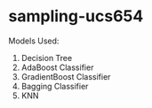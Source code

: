 # sampling-ucs654

Models Used:
1. Decision Tree
2. AdaBoost Classifier
3. GradientBoost Classifier
4. Bagging Classifier
5. KNN

